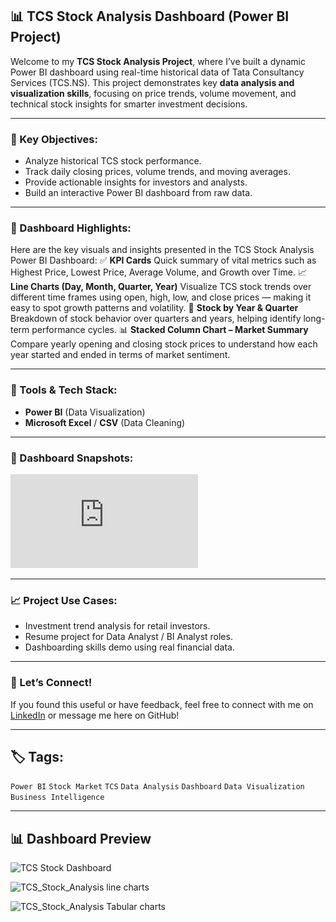 
## 📊 TCS Stock Analysis Dashboard (Power BI Project)

Welcome to my **TCS Stock Analysis Project**, where I’ve built a dynamic Power BI dashboard using real-time historical data of Tata Consultancy Services (TCS.NS). This project demonstrates key **data analysis and visualization skills**, focusing on price trends, volume movement, and technical stock insights for smarter investment decisions.

---

### 🧠 Key Objectives:

* Analyze historical TCS stock performance.
* Track daily closing prices, volume trends, and moving averages.
* Provide actionable insights for investors and analysts.
* Build an interactive Power BI dashboard from raw data.

---

### 📌 Dashboard Highlights:

Here are the key visuals and insights presented in the TCS Stock Analysis Power BI Dashboard:
✅ **KPI Cards**
Quick summary of vital metrics such as Highest Price, Lowest Price, Average Volume, and Growth over Time.
📈 **Line Charts (Day, Month, Quarter, Year)**
Visualize TCS stock trends over different time frames using open, high, low, and close prices — making it easy to spot growth patterns and volatility.
📅 **Stock by Year & Quarter**
Breakdown of stock behavior over quarters and years, helping identify long-term performance cycles.
📊 **Stacked Column Chart – Market Summary**
Compare yearly opening and closing stock prices to understand how each year started and ended in terms of market sentiment.

---

### 🧰 Tools & Tech Stack:

* **Power BI** (Data Visualization)
* **Microsoft Excel** / **CSV** (Data Cleaning)

---

### 📸  Dashboard Snapshots:

![TCS Stock Dashboard](https://github.com/SREEJITA1904/TCS-STOCK-ANALYSIS/raw/main/Snapshot%20dashboard.pdf)

---



### 📈 Project Use Cases:

* Investment trend analysis for retail investors.
* Resume project for Data Analyst / BI Analyst roles.
* Dashboarding skills demo using real financial data.

---

### 🙌 Let’s Connect!

If you found this useful or have feedback, feel free to connect with me on [LinkedIn](https://www.linkedin.com/in/sreejitaguha-dataanalyst/) or message me here on GitHub!

---

## 🏷️ Tags:

`Power BI` `Stock Market` `TCS` `Data Analysis` `Dashboard` `Data Visualization` `Business Intelligence`

---

## 📊 Dashboard Preview

![TCS Stock Dashboard](dashboard.png)

![TCS_Stock_Analysis line charts](dashboard.png)

![TCS_Stock_Analysis Tabular charts](dashboard.png)



